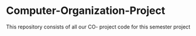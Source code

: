 # Computer-Organization-Project
This repository consists of all our CO- project code for this semester project

